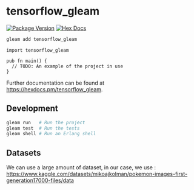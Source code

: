 # tensorflow_gleam

[![Package Version](https://img.shields.io/hexpm/v/tensorflow_gleam)](https://hex.pm/packages/tensorflow_gleam)
[![Hex Docs](https://img.shields.io/badge/hex-docs-ffaff3)](https://hexdocs.pm/tensorflow_gleam/)

```sh
gleam add tensorflow_gleam
```
```gleam
import tensorflow_gleam

pub fn main() {
  // TODO: An example of the project in use
}
```

Further documentation can be found at <https://hexdocs.pm/tensorflow_gleam>.

## Development

```sh
gleam run   # Run the project
gleam test  # Run the tests
gleam shell # Run an Erlang shell
```

## Datasets 

We can use a large amount of dataset, in our case, we use : 
https://www.kaggle.com/datasets/mikoajkolman/pokemon-images-first-generation17000-files/data